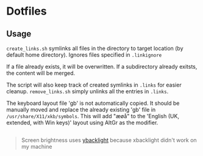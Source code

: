 # Dotfiles

## Usage
`create_links.sh` symlinks all files in the directory to target location (by default home directory). Ignores files specified in `.linkignore`

If a file already exists, it will be overwritten. If a subdirectory already exitsts, the content will be merged.


The script will also keep track of created symlinks in `.links` for easier cleanup. `remove_links.sh` simply unlinks all the entries in `.links`.


The keyboard layout file 'gb' is not automatically copied. It should be manually moved and replace the already existing 'gb' file in `/usr/share/X11/xkb/symbols`.
This will add "æøå" to the 'English (UK, extended, with Win keys)' layout using AltGr as the modifier.


##
> Screen brightness uses [ybacklight](https://github.com/femnad/ybacklight) because xbacklight didn't work on my machine
